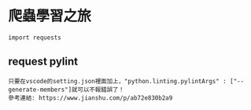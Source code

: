 # 爬蟲學習之旅
    import requests
    

## request pylint 
    只要在vscode的setting.json裡面加上，"python.linting.pylintArgs" : ["--generate-members"]就可以不報錯誤了！
    參考連結: https://www.jianshu.com/p/ab72e830b2a9